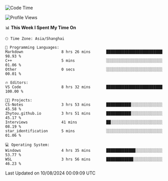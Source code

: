 <!--START_SECTION:waka-->
![Code Time](http://img.shields.io/badge/Code%20Time-1%2C892%20hrs%2020%20mins-blue)

![Profile Views](http://img.shields.io/badge/Profile%20Views-2-blue)

📊 **This Week I Spent My Time On** 

```text
🕑︎ Time Zone: Asia/Shanghai

💬 Programming Languages: 
Markdown                 8 hrs 26 mins       █████████████████████████   98.93 % 
C++                      5 mins              ░░░░░░░░░░░░░░░░░░░░░░░░░   01.06 % 
Other                    0 secs              ░░░░░░░░░░░░░░░░░░░░░░░░░   00.01 % 

🔥 Editors: 
VS Code                  8 hrs 32 mins       █████████████████████████   100.00 % 

🐱‍💻 Projects: 
CS-Notes                 3 hrs 53 mins       ███████████░░░░░░░░░░░░░░   45.58 % 
Zhytou.github.io         3 hrs 51 mins       ███████████░░░░░░░░░░░░░░   45.17 % 
Interviews               41 mins             ██░░░░░░░░░░░░░░░░░░░░░░░   08.19 % 
star_identification      5 mins              ░░░░░░░░░░░░░░░░░░░░░░░░░   01.06 % 

💻 Operating System: 
Windows                  4 hrs 35 mins       █████████████░░░░░░░░░░░░   53.77 % 
WSL                      3 hrs 56 mins       ████████████░░░░░░░░░░░░░   46.23 % 
```


 Last Updated on 10/08/2024 00:09:09 UTC
<!--END_SECTION:waka-->